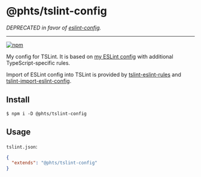 # @phts/tslint-config

*DEPRECATED in favor of [eslint-config](https://github.com/phts/eslint-config).*

---

[![npm](https://img.shields.io/npm/v/@phts/tslint-config.svg)](https://www.npmjs.com/package/@phts/tslint-config)

My config for TSLint. It is based on [my ESLint config](https://github.com/phts/eslint-config)
with additional TypeScript-specific rules.

Import of ESLint config into TSLint is provided by
[tslint-eslint-rules](https://github.com/buzinas/tslint-eslint-rules) and
[tslint-import-eslint-config](https://github.com/teppeis/tslint-import-eslint-config).

## Install

```
$ npm i -D @phts/tslint-config
```

## Usage

`tslint.json`:

```json
{
  "extends": "@phts/tslint-config"
}
```

